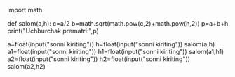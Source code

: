 
import math

def salom(a,h):
    c=a/2
    b=math.sqrt(math.pow(c,2)+math.pow(h,2))
    p=a+b+h
    print("Uchburchak prematri:",p)
    
a=float(input("sonni kiriting"))
h=float(input("sonni kiriting"))
salom(a,h)
a1=float(input("sonni kiriting"))
h1=float(input("sonni kiriting"))
salom(a1,h1)
a2=float(input("sonni kiriting"))
h2=float(input("sonni kiriting"))
salom(a2,h2)
